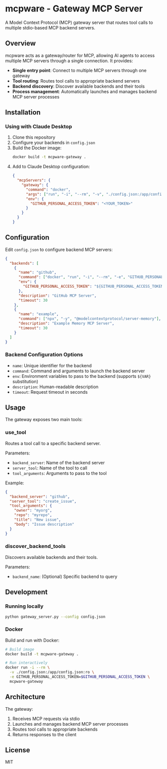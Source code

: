 # mcpware - Gateway MCP Server

A Model Context Protocol (MCP) gateway server that routes tool calls to multiple stdio-based MCP backend servers.

## Overview

mcpware acts as a gateway/router for MCP, allowing AI agents to access multiple MCP servers through a single connection. It provides:

- **Single entry point**: Connect to multiple MCP servers through one gateway
- **Tool routing**: Routes tool calls to appropriate backend servers
- **Backend discovery**: Discover available backends and their tools
- **Process management**: Automatically launches and manages backend MCP server processes

## Installation

### Using with Claude Desktop

1. Clone this repository
2. Configure your backends in `config.json`
3. Build the Docker image:
   ```bash
   docker build -t mcpware-gateway .
   ```
4. Add to Claude Desktop configuration:
   ```json
   {
     "mcpServers": {
       "gateway": {
         "command": "docker",
         "args": ["run", "-i", "--rm", "-v", "./config.json:/app/config.json:ro", "mcpware-gateway"],
         "env": {
           "GITHUB_PERSONAL_ACCESS_TOKEN": "<YOUR_TOKEN>"
         }
       }
     }
   }
   ```

## Configuration

Edit `config.json` to configure backend MCP servers:

```json
{
  "backends": [
    {
      "name": "github",
      "command": ["docker", "run", "-i", "--rm", "-e", "GITHUB_PERSONAL_ACCESS_TOKEN", "ghcr.io/github/github-mcp-server"],
      "env": {
        "GITHUB_PERSONAL_ACCESS_TOKEN": "${GITHUB_PERSONAL_ACCESS_TOKEN}"
      },
      "description": "GitHub MCP Server",
      "timeout": 30
    },
    {
      "name": "example",
      "command": ["npx", "-y", "@modelcontextprotocol/server-memory"],
      "description": "Example Memory MCP Server",
      "timeout": 30
    }
  ]
}
```

### Backend Configuration Options

- `name`: Unique identifier for the backend
- `command`: Command and arguments to launch the backend server
- `env`: Environment variables to pass to the backend (supports `${VAR}` substitution)
- `description`: Human-readable description
- `timeout`: Request timeout in seconds

## Usage

The gateway exposes two main tools:

### use_tool

Routes a tool call to a specific backend server.

Parameters:
- `backend_server`: Name of the backend server
- `server_tool`: Name of the tool to call
- `tool_arguments`: Arguments to pass to the tool

Example:
```json
{
  "backend_server": "github",
  "server_tool": "create_issue",
  "tool_arguments": {
    "owner": "myorg",
    "repo": "myrepo",
    "title": "New issue",
    "body": "Issue description"
  }
}
```

### discover_backend_tools

Discovers available backends and their tools.

Parameters:
- `backend_name`: (Optional) Specific backend to query

## Development

### Running locally

```bash
python gateway_server.py --config config.json
```

### Docker

Build and run with Docker:

```bash
# Build image
docker build -t mcpware-gateway .

# Run interactively
docker run -i --rm \
  -v ./config.json:/app/config.json:ro \
  -e GITHUB_PERSONAL_ACCESS_TOKEN=$GITHUB_PERSONAL_ACCESS_TOKEN \
  mcpware-gateway
```

## Architecture

The gateway:
1. Receives MCP requests via stdio
2. Launches and manages backend MCP server processes
3. Routes tool calls to appropriate backends
4. Returns responses to the client

## License

MIT